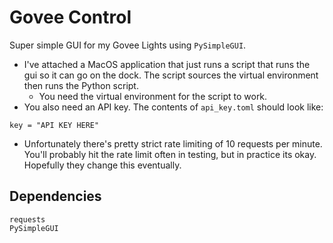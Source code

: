 # Govee Control

Super simple GUI for my Govee Lights using `PySimpleGUI`.

* I've attached a MacOS application that just runs a script that runs the gui so it can go on the dock. The script sources the virtual environment then runs the Python script.
	* You need the virtual environment for the script to work.
* You also need an API key. The contents of `api_key.toml` should look like:

```
key = "API KEY HERE"
```
* Unfortunately there's pretty strict rate limiting of 10 requests per minute. You'll probably hit the rate limit often in testing, but in practice its okay. Hopefully they change this eventually.

## Dependencies
```
requests
PySimpleGUI
```